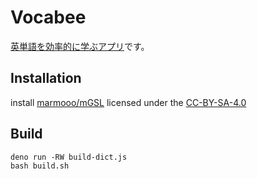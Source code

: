 # Vocabee

[英単語を効率的に学ぶアプリ](https://marmooo.github.io/vocabee/)です。

## Installation

install [marmooo/mGSL](https://github.com/marmooo/mgsl) licensed under the
[CC-BY-SA-4.0](http://creativecommons.org/licenses/by-sa/4.0/)

## Build

```
deno run -RW build-dict.js
bash build.sh
```
